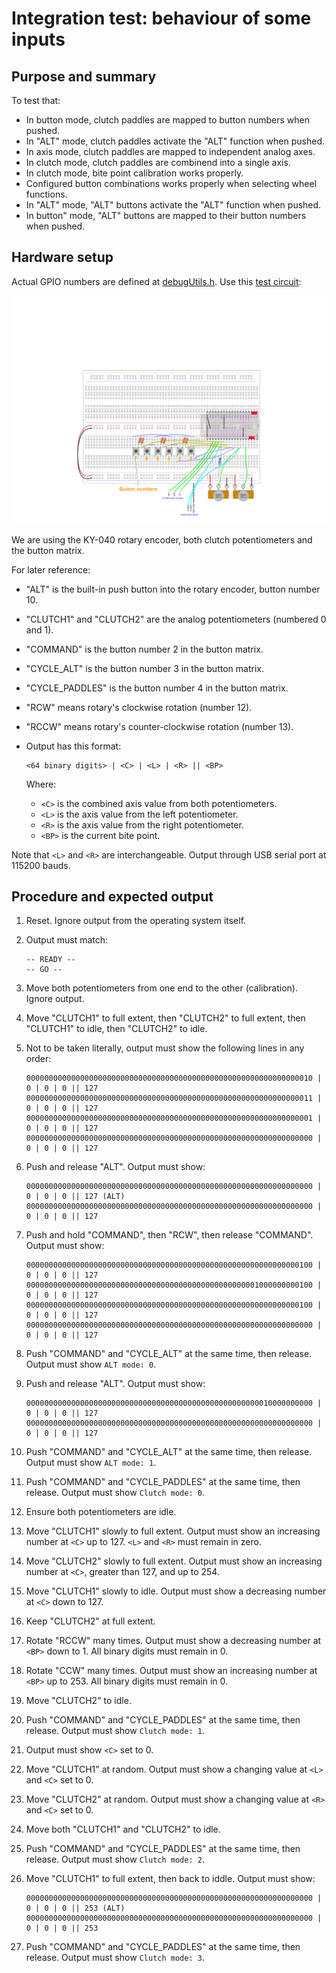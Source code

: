 # Integration test: behaviour of some inputs

## Purpose and summary

To test that:

- In button mode, clutch paddles are mapped to button numbers when pushed.
- In "ALT" mode, clutch paddles activate the "ALT" function when pushed.
- In axis mode, clutch paddles are mapped to independent analog axes.
- In clutch mode, clutch paddles are combinend into a single axis.
- In clutch mode, bite point calibration works properly.
- Configured button combinations works properly when selecting wheel functions.
- In "ALT" mode, "ALT" buttons activate the "ALT" function when pushed.
- In button" mode, "ALT" buttons are mapped to their button numbers when pushed.

## Hardware setup

Actual GPIO numbers are defined at [debugUtils.h](./debugUtils.h).
Use this [test circuit](../../Protoboards/ESP32-WROOM-DevKitC-1.diy):

![Test circuit image](../../Protoboards/ProtoBoard-ESP32-Dekvit-C-1.png)

We are using the KY-040 rotary encoder, both clutch potentiometers and the button matrix.

For later reference:

- "ALT" is the built-in push button into the rotary encoder, button number 10.
- "CLUTCH1" and "CLUTCH2" are the analog potentiometers (numbered 0 and 1).
- "COMMAND" is the button number 2 in the button matrix.
- "CYCLE_ALT" is the button number 3 in the button matrix.
- "CYCLE_PADDLES" is the button number 4 in the button matrix.
- "RCW" means rotary's clockwise rotation (number 12).
- "RCCW" means rotary's counter-clockwise rotation (number 13).
- Output has this format:

  ```text
  <64 binary digits> | <C> | <L> | <R> || <BP>
  ```

  Where:

  - `<C>` is the combined axis value from both potentiometers.
  - `<L>` is the axis value from the left potentiometer.
  - `<R>` is the axis value from the right potentiometer.
  - `<BP>` is the current bite point.

Note that `<L>` and `<R>` are interchangeable.
Output through USB serial port at 115200 bauds.

## Procedure and expected output

1. Reset. Ignore output from the operating system itself.
2. Output must match:

   ```text
   -- READY --
   -- GO --
   ```

3. Move both potentiometers from one end to the other (calibration). Ignore output.
4. Move "CLUTCH1" to full extent, then "CLUTCH2" to full extent, then "CLUTCH1" to idle, then "CLUTCH2" to idle.
5. Not to be taken literally, output must show the following lines in any order:

   ```text
   0000000000000000000000000000000000000000000000000000000000000010 | 0 | 0 | 0 || 127
   0000000000000000000000000000000000000000000000000000000000000011 | 0 | 0 | 0 || 127
   0000000000000000000000000000000000000000000000000000000000000001 | 0 | 0 | 0 || 127
   0000000000000000000000000000000000000000000000000000000000000000 | 0 | 0 | 0 || 127
   ```

6. Push and release "ALT". Output must show:

   ```text
   0000000000000000000000000000000000000000000000000000000000000000 | 0 | 0 | 0 || 127 (ALT)
   0000000000000000000000000000000000000000000000000000000000000000 | 0 | 0 | 0 || 127
   ```

7. Push and hold "COMMAND", then "RCW", then release "COMMAND". Output must show:

   ```text
   0000000000000000000000000000000000000000000000000000000000000100 | 0 | 0 | 0 || 127
   0000000000000000000000000000000000000000000000000001000000000100 | 0 | 0 | 0 || 127
   0000000000000000000000000000000000000000000000000000000000000100 | 0 | 0 | 0 || 127
   0000000000000000000000000000000000000000000000000000000000000000 | 0 | 0 | 0 || 127
   ```

8. Push "COMMAND" and "CYCLE_ALT" at the same time, then release. Output must show `ALT mode: 0`.
9. Push and release "ALT". Output must show:

   ```text
   0000000000000000000000000000000000000000000000000000010000000000 | 0 | 0 | 0 || 127
   0000000000000000000000000000000000000000000000000000000000000000 | 0 | 0 | 0 || 127
   ```

10. Push "COMMAND" and "CYCLE_ALT" at the same time, then release. Output must show `ALT mode: 1`.
11. Push "COMMAND" and "CYCLE_PADDLES" at the same time, then release. Output must show `Clutch mode: 0`.
12. Ensure both potentiometers are idle.
13. Move "CLUTCH1" slowly to full extent. Output must show an increasing number at `<C>` up to 127. `<L>` and `<R>` must remain in zero.
14. Move "CLUTCH2" slowly to full extent. Output must show an increasing number at `<C>`, greater than 127, and up to 254.
15. Move "CLUTCH1" slowly to idle. Output must show a decreasing number at `<C>` down to 127.
16. Keep "CLUTCH2" at full extent.
17. Rotate "RCCW" many times. Output must show a decreasing number at `<BP>` down to 1. All binary digits must remain in 0.
18. Rotate "CCW" many times. Output must show an increasing number at `<BP>` up to 253. All binary digits must remain in 0.
19. Move "CLUTCH2" to idle.
20. Push "COMMAND" and "CYCLE_PADDLES" at the same time, then release. Output must show `Clutch mode: 1`.
21. Output must show `<C>` set to 0.
22. Move "CLUTCH1" at random. Output must show a changing value at `<L>` and `<C>` set to 0.
23. Move "CLUTCH2" at random. Output must show a changing value at `<R>` and `<C>` set to 0.
24. Move both "CLUTCH1" and "CLUTCH2" to idle.
25. Push "COMMAND" and "CYCLE_PADDLES" at the same time, then release. Output must show `Clutch mode: 2`.
26. Move "CLUTCH1" to full extent, then back to iddle. Output must show:

    ```text
    0000000000000000000000000000000000000000000000000000000000000000 | 0 | 0 | 0 || 253 (ALT)
    0000000000000000000000000000000000000000000000000000000000000000 | 0 | 0 | 0 || 253
    ```

27. Push "COMMAND" and "CYCLE_PADDLES" at the same time, then release. Output must show `Clutch mode: 3`.
